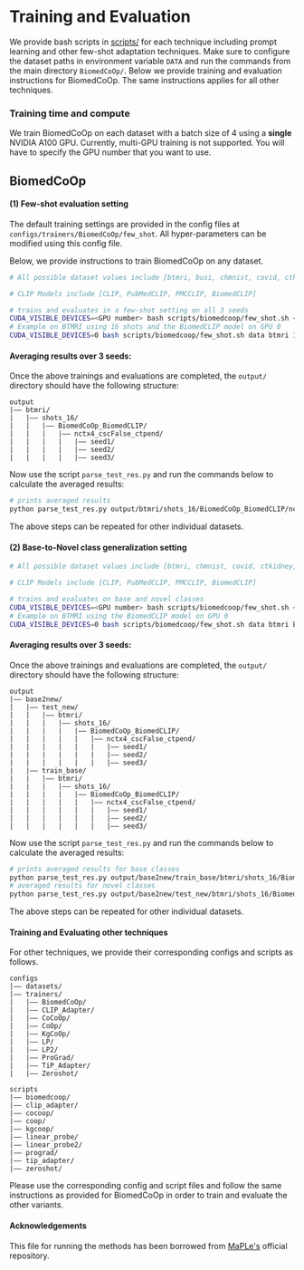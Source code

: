 # Training and Evaluation

We provide bash scripts in [scripts/](../scripts) for each technique including prompt learning and other few-shot adaptation techniques.
Make sure to configure the dataset paths in environment variable `DATA` and run the commands from the main directory `BiomedCoOp/`.
Below we provide training and evaluation instructions for BiomedCoOp. The same instructions applies for all other techniques.


### Training time and compute
We train BiomedCoOp on each dataset with a batch size of 4 using a **single** NVIDIA A100 GPU. Currently, multi-GPU training is not supported. You will have to specify the GPU number that you want to use.

## BiomedCoOp

#### (1) Few-shot evaluation setting

The default training settings are provided in the config files at `configs/trainers/BiomedCoOp/few_shot`. All hyper-parameters can be modified using this config file.

Below, we provide instructions to train BiomedCoOp on any dataset. 

```bash
# All possible dataset values include [btmri, busi, chmnist, covid, ctkidney, dermamnist, kneexray, kvasir, lungcolon, octmnist, retina]

# CLIP Models include [CLIP, PubMedCLIP, PMCCLIP, BiomedCLIP]

# trains and evaluates in a few-shot setting on all 3 seeds
CUDA_VISIBLE_DEVICES=<GPU number> bash scripts/biomedcoop/few_shot.sh <data directory> <dataset> <nb of shots> <clip model to use>
# Example on BTMRI using 16 shots and the BiomedCLIP model on GPU 0
CUDA_VISIBLE_DEVICES=0 bash scripts/biomedcoop/few_shot.sh data btmri 16 BiomedCLIP
```

#### Averaging results over 3 seeds: 
Once the above trainings and evaluations are completed, the `output/` directory should have the following structure:

```
output
|–– btmri/
|   |–– shots_16/
|   |   |–– BiomedCoOp_BiomedCLIP/
|   |   |   |–– nctx4_cscFalse_ctpend/
|   |   |   |   |–– seed1/
|   |   |   |   |–– seed2/
|   |   |   |   |–– seed3/
```

Now use the script `parse_test_res.py` and run the commands below to calculate the averaged results:
```bash
# prints averaged results
python parse_test_res.py output/btmri/shots_16/BiomedCoOp_BiomedCLIP/nctx4_cscFalse_ctpend --test-log
```

The above steps can be repeated for other individual datasets.

#### (2) Base-to-Novel class generalization setting

```bash
# All possible dataset values include [btmri, chmnist, covid, ctkidney, dermamnist, kneexray, kvasir, lungcolon, octmnist, retina]

# CLIP Models include [CLIP, PubMedCLIP, PMCCLIP, BiomedCLIP]

# trains and evaluates on base and novel classes
CUDA_VISIBLE_DEVICES=<GPU number> bash scripts/biomedcoop/few_shot.sh <data directory> <dataset> <clip model to use>
# Example on BTMRI using the BiomedCLIP model on GPU 0
CUDA_VISIBLE_DEVICES=0 bash scripts/biomedcoop/few_shot.sh data btmri BiomedCLIP
```

#### Averaging results over 3 seeds: 
Once the above trainings and evaluations are completed, the `output/` directory should have the following structure:

```
output
|–– base2new/
|   |–– test_new/
|   |   |–– btmri/
|   |   |   |–– shots_16/
|   |   |   |   |–– BiomedCoOp_BiomedCLIP/
|   |   |   |   |   |–– nctx4_cscFalse_ctpend/
|   |   |   |   |   |   |–– seed1/
|   |   |   |   |   |   |–– seed2/
|   |   |   |   |   |   |–– seed3/
|   |–– train_base/
|   |   |–– btmri/
|   |   |   |–– shots_16/
|   |   |   |   |–– BiomedCoOp_BiomedCLIP/
|   |   |   |   |   |–– nctx4_cscFalse_ctpend/
|   |   |   |   |   |   |–– seed1/
|   |   |   |   |   |   |–– seed2/
|   |   |   |   |   |   |–– seed3/
```

Now use the script `parse_test_res.py` and run the commands below to calculate the averaged results:
```bash
# prints averaged results for base classes
python parse_test_res.py output/base2new/train_base/btmri/shots_16/BiomedCoOp_BiomedCLIP/nctx4_cscFalse_ctpend
# averaged results for novel classes
python parse_test_res.py output/base2new/test_new/btmri/shots_16/BiomedCoOp_BiomedCLIP/nctx4_cscFalse_ctpend --test-log
```

The above steps can be repeated for other individual datasets.

#### Training and Evaluating other techniques

For other techniques, we provide their corresponding configs and scripts as follows.

```
configs
|–– datasets/
|–– trainers/
|   |–– BiomedCoOp/
|   |–– CLIP_Adapter/
|   |–– CoCoOp/
|   |–– CoOp/
|   |–– KgCoOp/
|   |–– LP/
|   |–– LP2/
|   |–– ProGrad/
|   |–– TiP_Adapter/
|   |–– Zeroshot/
```

```
scripts
|–– biomedcoop/
|–– clip_adapter/
|–– cocoop/
|–– coop/
|–– kgcoop/
|–– linear_probe/
|–– linear_probe2/
|–– prograd/
|–– tip_adapter/
|–– zeroshot/
```

Please use the corresponding config and script files and follow the same instructions as provided for BiomedCoOp in order to train and evaluate the other variants. 

#### Acknowledgements
This file for running the methods has been borrowed from [MaPLe's](https://github.com/muzairkhattak/multimodal-prompt-learning/blob/main/docs/RUN.md) official repository.
